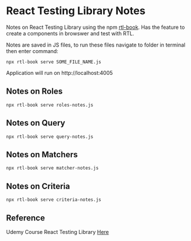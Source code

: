 # React Testing Library Notes

Notes on React Testing Library using the npm [rtl-book](https://www.npmjs.com/package/rtl-book). 
Has the feature to create a components in browswer and test with RTL. 

Notes are saved in JS files, to run these files navigate to folder in terminal then enter command:

```
npx rtl-book serve SOME_FILE_NAME.js
```

Application will run on http://localhost:4005

## Notes on Roles

```
npx rtl-book serve roles-notes.js
```

## Notes on Query

```
npx rtl-book serve query-notes.js
```


## Notes on Matchers

```
npx rtl-book serve matcher-notes.js
```


## Notes on Criteria

```
npx rtl-book serve criteria-notes.js
```

## Reference
Udemy Course React Testing Library [Here](https://www.udemy.com/course/react-testing-library-and-jest/)